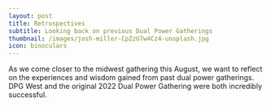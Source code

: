 ```yaml
---
layout: post
title: Retrospectives
subtitle: Looking back on previous Dual Power Gatherings
thumbnail: /images/josh-miller-CpZzU7w4Cz4-unsplash.jpg
icon: binoculars
---
```


As we come closer to the midwest gathering this August, we want to reflect on the experiences and wisdom gained from past dual power gatherings. DPG West and the original 2022 Dual Power Gathering were both incredibly successful. 